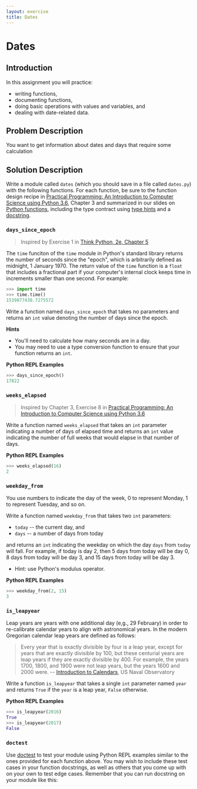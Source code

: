 ```yaml
---
layout: exercise
title: Dates
---
```


# Dates

## Introduction

In this assignment you will practice:

- writing functions,
- documenting functions,
- doing basic operations with values and variables, and
- dealing with date-related data.

## Problem Description

You want to get information about dates and days that require some calculation

## Solution Description

Write a module called `dates` (which you should save in a file called `dates.py`) with the following functions.  For each function, be sure to the function design recipe in [Practical Programming: An Introduction to Computer Science using Python 3.6](https://pragprog.com/book/gwpy3/practical-programming-third-edition), Chapter 3 and summarized in our slides on [Python functions](../programming-python/slides/functions.pdf), including the type contract using [type hints](https://docs.python.org/3/library/typing.html) and a [docstring](https://www.python.org/dev/peps/pep-0257/).

### `days_since_epoch`

> Inspired by Exercise 1 in [Think Python, 2e, Chapter 5](http://greenteapress.com/thinkpython2/html/thinkpython2006.html#sec68)

The `time` funciton of the `time` module in Python's standard library returns the number of seconds since the "epoch", which is arbitrarily defined as midnight, 1 January 1970.  The return value of the `time` function is a `float` that includes a fractional part if your computer's internal clock keeps time in increments smaller than one second.  For example:

```Python
>>> import time
>>> time.time()
1539877438.7275572
```

Write a function named `days_since_epoch` that takes no parameters and returns an `int` value denoting the number of days since the epoch.

**Hints**

- You'll need to calculate how many seconds are in a day.
- You may need to use a type conversion function to ensure that your function returns an `int`.

**Python REPL Examples**

```Python
>>> days_since_epoch()
17822
```


### `weeks_elapsed`

> Inspired by Chapter 3, Exercise 8 in [Practical Programming: An Introduction to Computer Science using Python 3.6](https://pragprog.com/titles/gwpy3/practical-programming-third-edition)

Write a function named `weeks_elapsed` that takes an `int` parameter indicating a number of days of elapsed time and returns an `int` value indicating the number of full weeks that would elapse in that number of days.

**Python REPL Examples**

```Python
>>> weeks_elapsed(16)
2
```


### `weekday_from`

You use numbers to indicate the day of the week, 0 to represent Monday, 1 to represent Tuesday, and so on.

Write a function named `weekday_from` that takes two `int` parameters:
- `today` -- the current day, and
- `days` -- a number of days from today

and returns an `int` indicating the weekday on which the day `days` from `today` will fall.  For example, if today is day 2, then 5 days from today will be day 0, 8 days from today will be day 3, and 15 days from today will be day 3.

- Hint: use Python's modulus operator.

**Python REPL Examples**

```Python
>>> weekday_from(2, 15)
3
```

### `is_leapyear`

Leap years are years with one additional day (e,g., 29 February) in order to re-calibrate calendar years to align with astronomical years. In the modern Gregorian calendar leap years are defined as follows:

> Every year that is exactly divisible by four is a leap year, except for years that are exactly divisible by 100, but these centurial years are leap years if they are exactly divisible by 400. For example, the years 1700, 1800, and 1900 were not leap years, but the years 1600 and 2000 were. -- [Introduction to Calendars](http://aa.usno.navy.mil/faq/docs/calendars.php), US Naval Observatory

Write a function `is_leapyear` that takes a single `int` parameter named `year` and returns `True` if the `year` is a leap year, `False` otherwise.

**Python REPL Examples**

```Python
>>> is_leapyear(2016)
True
>>> is_leapyear(2017)
False
```

### `doctest`

Use [doctest](https://docs.python.org/3/library/doctest.html) to test your module using Python REPL examples similar to the ones provided for each function above.  You may wish to include these test cases in your function docstrings, as well as others that you come up with on your own to test edge cases.  Remember that you can run docstring on your module like this:
